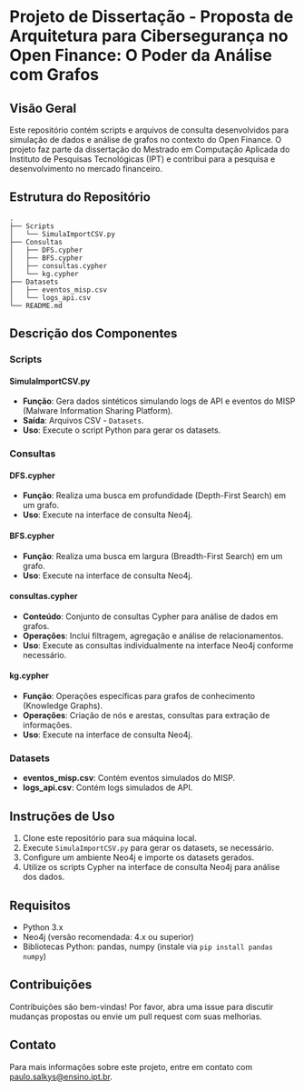 # Projeto de Dissertação - Proposta de Arquitetura para Cibersegurança no Open Finance: O Poder da Análise com Grafos

## Visão Geral
Este repositório contém scripts e arquivos de consulta desenvolvidos para simulação de dados e análise de grafos no contexto do Open Finance. O projeto faz parte da dissertação do Mestrado em Computação Aplicada do Instituto de Pesquisas Tecnológicas (IPT) e contribui para a pesquisa e desenvolvimento no mercado financeiro.

## Estrutura do Repositório

```
.
├── Scripts
│   └── SimulaImportCSV.py
├── Consultas
│   ├── DFS.cypher
│   ├── BFS.cypher
│   ├── consultas.cypher
│   └── kg.cypher
├── Datasets
│   ├── eventos_misp.csv
│   └── logs_api.csv
└── README.md
```

## Descrição dos Componentes

### Scripts

#### SimulaImportCSV.py
- **Função**: Gera dados sintéticos simulando logs de API e eventos do MISP (Malware Information Sharing Platform).
- **Saída**: Arquivos CSV - `Datasets`.
- **Uso**: Execute o script Python para gerar os datasets.

### Consultas

#### DFS.cypher
- **Função**: Realiza uma busca em profundidade (Depth-First Search) em um grafo.
- **Uso**: Execute na interface de consulta Neo4j.

#### BFS.cypher
- **Função**: Realiza uma busca em largura (Breadth-First Search) em um grafo.
- **Uso**: Execute na interface de consulta Neo4j.

#### consultas.cypher
- **Conteúdo**: Conjunto de consultas Cypher para análise de dados em grafos.
- **Operações**: Inclui filtragem, agregação e análise de relacionamentos.
- **Uso**: Execute as consultas individualmente na interface Neo4j conforme necessário.

#### kg.cypher
- **Função**: Operações específicas para grafos de conhecimento (Knowledge Graphs).
- **Operações**: Criação de nós e arestas, consultas para extração de informações.
- **Uso**: Execute na interface de consulta Neo4j.

### Datasets

- **eventos_misp.csv**: Contém eventos simulados do MISP.
- **logs_api.csv**: Contém logs simulados de API.

## Instruções de Uso

1. Clone este repositório para sua máquina local.
2. Execute `SimulaImportCSV.py` para gerar os datasets, se necessário.
3. Configure um ambiente Neo4j e importe os datasets gerados.
4. Utilize os scripts Cypher na interface de consulta Neo4j para análise dos dados.

## Requisitos

- Python 3.x
- Neo4j (versão recomendada: 4.x ou superior)
- Bibliotecas Python: pandas, numpy (instale via `pip install pandas numpy`)

## Contribuições

Contribuições são bem-vindas! Por favor, abra uma issue para discutir mudanças propostas ou envie um pull request com suas melhorias.

## Contato

Para mais informações sobre este projeto, entre em contato com paulo.salkys@ensino.ipt.br.
